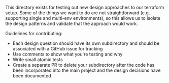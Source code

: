This directory exists for testing out new design approaches to our terraform setup.  Some of the things we want to do are not straightforward (e.g. supporting single and multi-env environments), so this allows us to isolate the design patterns and validate that the approach would work.

Guidelines for contributing:
- Each design question should have its own subdirectory and should be associated with a GitHub issue for tracking
- Use comments to show what you're testing and why
- Write small atomic tests
- Create a separate PR to delete your subdirectory after the code has been incorporated into the main project and the design decisions have been documented